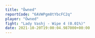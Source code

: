 ```yaml
---
title: "Öwned"
reportCode: "6AVWPgm8tYbcFC2q"
player: "Öwned"
fight: "Lady Vashj - Wipe 4 (0.01%)"
date: 2021-10-20T19:00:04.987000+00:00
---
```

